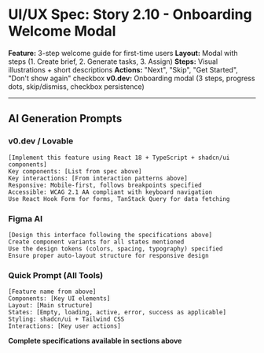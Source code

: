 # UI/UX Spec: Story 2.10 - Onboarding Welcome Modal
**Feature:** 3-step welcome guide for first-time users
**Layout:** Modal with steps (1. Create brief, 2. Generate tasks, 3. Assign)
**Steps:** Visual illustrations + short descriptions
**Actions:** "Next", "Skip", "Get Started", "Don't show again" checkbox
**v0.dev:** Onboarding modal (3 steps, progress dots, skip/dismiss, checkbox persistence)

---

## AI Generation Prompts

### v0.dev / Lovable
```
[Implement this feature using React 18 + TypeScript + shadcn/ui components]
Key components: [List from spec above]
Key interactions: [From interaction patterns above]
Responsive: Mobile-first, follows breakpoints specified
Accessible: WCAG 2.1 AA compliant with keyboard navigation
Use React Hook Form for forms, TanStack Query for data fetching
```

### Figma AI
```
[Design this interface following the specifications above]
Create component variants for all states mentioned
Use the design tokens (colors, spacing, typography) specified
Ensure proper auto-layout structure for responsive design
```

### Quick Prompt (All Tools)
```
[Feature name from above]
Components: [Key UI elements]
Layout: [Main structure]  
States: [Empty, loading, active, error, success as applicable]
Styling: shadcn/ui + Tailwind CSS
Interactions: [Key user actions]
```

**Complete specifications available in sections above**
